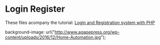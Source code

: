 Login Register
=============

These files acompany the tutorial: [Login and Registration system with PHP](http://daveismyname.com/login-and-registration-system-with-php-bp)

background-image: url("http://www.agapepress.org/wp-content/uploads/2016/12/Home-Automation.jpg");